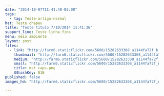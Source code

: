 ```yaml
---
date: "2014-10-07T11:41:48-03:00"
tags:
  - tag: Teste-artigo-normal
hat: Teste chapeu
title: "Teste titulo 7/10/2014 11:41:36"
support_line: Teste linha fina
menu: meio ambiente
layout: post
files:
  - link: "http://farm6.staticflickr.com/5600/15282633308_a1144fa72f_b.jpg"
    thumbnail: "http://farm6.staticflickr.com/5600/15282633308_a1144fa72f_t.jpg"
    medium: "http://farm6.staticflickr.com/5600/15282633308_a1144fa72f_z.jpg"
    small: "http://farm6.staticflickr.com/5600/15282633308_a1144fa72f_n.jpg"
    title: mst_capa.png
    $$hashKey: 01E
published: false
images_hd: "http://farm6.staticflickr.com/5600/15282633308_a1144fa72f_n.jpg"

---
```

